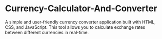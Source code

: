 # Currency-Calculator-And-Converter
A simple and user-friendly currency converter application built with HTML, CSS, and JavaScript. This tool allows you to calculate exchange rates between different currencies in real-time.
